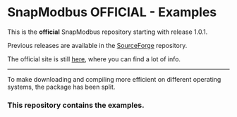 # SnapModbus OFFICIAL - Examples

This is the **official** SnapModbus repository starting with release 1.0.1.

Previous releases are available in the <a href="https://sourceforge.net/projects/snapmodbus/files/" target="_blank">SourceForge</a> repository.

The official site is still <a href="https://snapmodbus.sourceforge.io/" target="_blank">here</a>, where you can find a lot of info.

---

To make downloading and compiling more efficient on different operating systems, the package has been split.

### This repository contains the examples.

